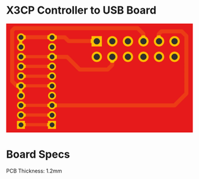 # X3CP Controller to USB Board

<img src="/Boards/X3CP Controller to USB Board/images/board.jpg">

# Board Specs    
PCB Thickness: 1.2mm